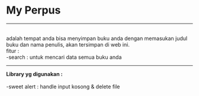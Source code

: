 # **My Perpus**
<hr>
<br>
    adalah tempat anda bisa menyimpan buku anda dengan memasukan judul buku dan nama penulis,
    akan tersimpan di web ini.
<br>
    fitur : 
    <br>
    -search : untuk mencari data semua buku anda

<br>

<hr>

**Library yg digunakan :**
<br>
<br>
-sweet alert : handle input kosong & delete file

